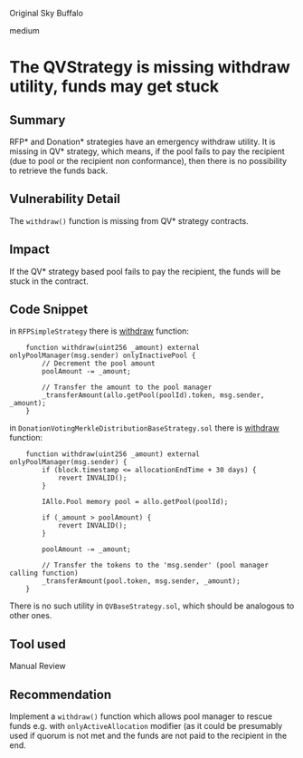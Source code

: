 Original Sky Buffalo

medium

# The QVStrategy is missing withdraw utility, funds may get stuck
## Summary
RFP* and Donation* strategies have an emergency withdraw utility. It is missing in QV* strategy, which means, if the pool fails to pay the recipient (due to pool or the recipient non conformance), then there is no possibility to retrieve the funds back. 

## Vulnerability Detail
The `withdraw()` function is missing from QV* strategy contracts.

## Impact
If the QV* strategy based pool fails to pay the recipient, the funds will be stuck in the contract.

## Code Snippet
in `RFPSimpleStrategy` there is [withdraw](https://github.com/sherlock-audit/2023-09-Gitcoin/blob/main/allo-v2/contracts/strategies/rfp-simple/RFPSimpleStrategy.sol#L219) function:

```solidity
    function withdraw(uint256 _amount) external onlyPoolManager(msg.sender) onlyInactivePool {
        // Decrement the pool amount
        poolAmount -= _amount;

        // Transfer the amount to the pool manager
        _transferAmount(allo.getPool(poolId).token, msg.sender, _amount);
    }
```
in `DonationVotingMerkleDistributionBaseStrategy.sol` there is [withdraw](https://github.com/sherlock-audit/2023-09-Gitcoin/blob/main/allo-v2/contracts/strategies/donation-voting-merkle-base/DonationVotingMerkleDistributionBaseStrategy.sol#L394) function:

```solidity
    function withdraw(uint256 _amount) external onlyPoolManager(msg.sender) {
        if (block.timestamp <= allocationEndTime + 30 days) {
            revert INVALID();
        }

        IAllo.Pool memory pool = allo.getPool(poolId);

        if (_amount > poolAmount) {
            revert INVALID();
        }

        poolAmount -= _amount;

        // Transfer the tokens to the 'msg.sender' (pool manager calling function)
        _transferAmount(pool.token, msg.sender, _amount);
    }
```

There is no such utility in `QVBaseStrategy.sol`, which should be analogous to other ones.

## Tool used

Manual Review

## Recommendation
Implement a `withdraw()` function which allows pool manager to rescue funds e.g. with `onlyActiveAllocation` modifier (as it could be presumably used if quorum is not met and the funds are not paid to the recipient in the end.
